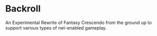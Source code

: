 # Backroll

An Experimental Rewrite of Fantasy Crescendo from the ground up to support
various types of net-enabled gameplay.
